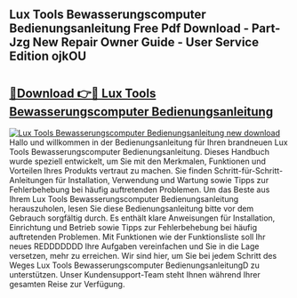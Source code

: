 ## Lux Tools Bewasserungscomputer Bedienungsanleitung Free Pdf Download - Part-Jzg New Repair Owner Guide - User Service Edition ojkOU

# <h2><a href="http://df044j.blite.top/?on=Lux+Tools+Bewasserungscomputer+Bedienungsanleitung">🔗Download 👉🔴 Lux Tools Bewasserungscomputer Bedienungsanleitung</a></h2>

[![Lux Tools Bewasserungscomputer Bedienungsanleitung new download](https://i.imgur.com/lujVjoI.png)](http://df044j.blite.top/?on=Lux+Tools+Bewasserungscomputer+Bedienungsanleitung)
Hallo und willkommen in der Bedienungsanleitung für Ihren brandneuen Lux Tools Bewasserungscomputer Bedienungsanleitung. Dieses Handbuch wurde speziell entwickelt, um Sie mit den Merkmalen, Funktionen und Vorteilen Ihres Produkts vertraut zu machen. Sie finden Schritt-für-Schritt-Anleitungen für Installation, Verwendung und Wartung sowie Tipps zur Fehlerbehebung bei häufig auftretenden Problemen. Um das Beste aus Ihrem Lux Tools Bewasserungscomputer Bedienungsanleitung herauszuholen, lesen Sie diese Bedienungsanleitung bitte vor dem Gebrauch sorgfältig durch. Es enthält klare Anweisungen für Installation, Einrichtung und Betrieb sowie Tipps zur Fehlerbehebung bei häufig auftretenden Problemen. Mit Funktionen wie der Funktionsliste soll Ihr neues REDDDDDDD Ihre Aufgaben vereinfachen und Sie in die Lage versetzen, mehr zu erreichen. Wir sind hier, um Sie bei jedem Schritt des Weges Lux Tools Bewasserungscomputer BedienungsanleitungD zu unterstützen. Unser Kundensupport-Team steht Ihnen während Ihrer gesamten Reise zur Verfügung.
